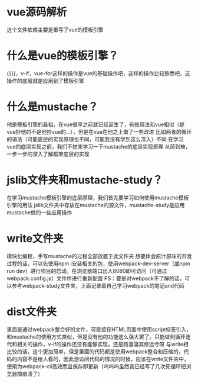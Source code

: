 # vue源码解析
这个文件依赖主要是重写了vue的模板引擎
# 什么是vue的模板引擎？
{{}}，v-if，vue-for这样的操作是vue的基础操作吧，这样的操作比较熟悉吧，这操作的底层就是应用到了模板引擎
# 什么是mustache？
他是模板引擎的鼻祖，在vue很早之前就已经诞生了，有些用法和vue相似（是vue抄他的不是他抄vue的...），但是在vue在他之上做了一些改进
比如两者的循环的语法（可能底层的实现原理也不同，可能我没有学到这么深入）不同
在学习vue的底层实现之前，我们不妨来学习一下mustache的底层实现原理
从简到难，一步一步的深入了解框架底层的实现
# jslib文件夹和mustache-study？
在学习mustache模板引擎的底层原理，我们首先要学习如何使用mustache模板引擎的用法
jslib文件夹中存放在mustache的源文件，mustache-study是应用mustache做的一些应用操作
# write文件夹
模块化编程，手写mustache的过程全部放置于此文件夹
想要体会原汁原味的开发过程的话，可以先使用npm i安装相关的包，使用webpack-dev-server（或npm run dev）进行项目的启动。在浏览器端口出入8080即可访问（可通过webpack.config.js）文件件进行重新配置
PS：要是对webpack不了解的话，可以参考webpack-study文件夹，上面记录着自己学习webpack的笔记and代码
# dist文件夹
里面是通过webpack整合好的文件，可直接在HTML页面中使用script标签引入，和mustache的使用方式类似，但是没有他的功能这么强大罢了。只能做到循环迭代和相关的操作，v-if的操作还没有能够实现。还是路漫漫其修远兮呀
与write相比较的话，这个更加简单，但是里面的代码都是使用webpack整合和压缩的，代码的内容不是给人看的，因此想访问代码的情况的时候，应该在write文件夹中，使用为webpack-cli高效而且保存即更新（呜呜呜虽然我已经写了几次死循环把浏览器搞崩溃了）

